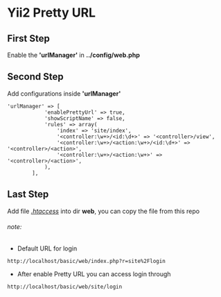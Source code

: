 # Yii2 Pretty URL

## First Step
Enable the **'urlManager'** in **../config/web.php**

## Second Step
Add configurations inside **'urlManager'**

```
'urlManager' => [
            'enablePrettyUrl' => true,
            'showScriptName' => false,
            'rules' => array(
                'index' => 'site/index',
                '<controller:\w+>/<id:\d+>' => '<controller>/view',
                '<controller:\w+>/<action:\w+>/<id:\d+>' => '<controller>/<action>',
                '<controller:\w+>/<action:\w+>' => '<controller>/<action>',
            ),
        ],
```

## Last Step
Add file [*.htaccess*](https://github.com/kevingatp/Yii2-Pretty-URL/blob/master/basic/web/.htaccess) into dir **web**, you can copy the file from this repo

###### note:
* Default URL for login
```
http://localhost/basic/web/index.php?r=site%2Flogin
```
* After enable Pretty URL you can access login through
```
http://localhost/basic/web/site/login
```
